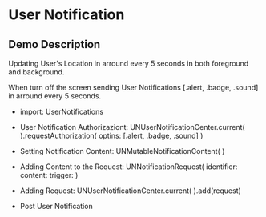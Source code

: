 # User Notification

## Demo Description
Updating User's Location in arround every 5 seconds in both foreground and background. 

When turn off the screen sending User Notifications [.alert, .badge, .sound] in arround every 5 seconds.

- import: UserNotifications

- User Notification Authorizaziont: UNUserNotificationCenter.current( ).requestAuthorization( optins: [.alert, .badge, .sound] )

- Setting Notification Content: UNMutableNotificationContent( )
- Adding Content to the Request: UNNotificationRequest( identifier: content: trigger: )
- Adding Request: UNUserNotificationCenter.current( ).add(request)

- Post User Notification 
